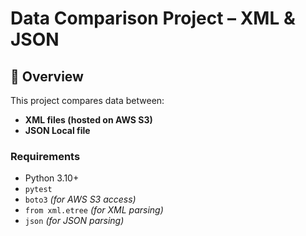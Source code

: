 # Data Comparison Project – XML & JSON

## 📌 Overview

This project compares data between:
- **XML files (hosted on AWS S3)**
- **JSON Local file**

### Requirements

- Python 3.10+
- `pytest`
- `boto3` *(for AWS S3 access)*
- `from xml.etree` *(for XML parsing)*
- `json` *(for JSON parsing)*
